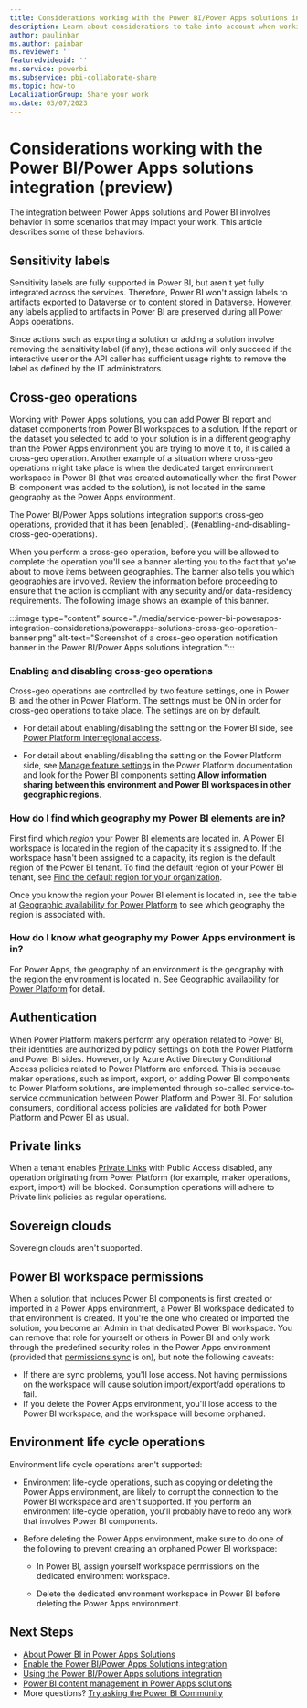 ```yaml
---
title: Considerations working with the Power BI/Power Apps solutions integration
description: Learn about considerations to take into account when working with the Power BI/Power Apps solutions integration.
author: paulinbar
ms.author: painbar
ms.reviewer: ''
featuredvideoid: ''
ms.service: powerbi
ms.subservice: pbi-collaborate-share
ms.topic: how-to
LocalizationGroup: Share your work
ms.date: 03/07/2023
---
```


# Considerations working with the Power BI/Power Apps solutions integration (preview)

The integration between Power Apps solutions and Power BI involves behavior in some scenarios that may impact your work. This article describes some of these behaviors.

## Sensitivity labels 

Sensitivity labels are fully supported in Power BI, but aren't yet fully integrated across the services. Therefore, Power BI won't assign labels to artifacts exported to Dataverse or to content stored in Dataverse. However, any labels applied to artifacts in Power BI are preserved during all Power Apps operations.

Since actions such as exporting a solution or adding a solution involve removing the sensitivity label (if any), these actions will only succeed if the interactive user or the API caller has sufficient usage rights to remove the label as defined by the IT administrators.

## Cross-geo operations 

Working with Power Apps solutions, you can add Power BI report and dataset components from Power BI workspaces to a solution. If the report or the dataset you selected to add to your solution is in a different geography than the Power Apps environment you are trying to move it to, it is called a cross-geo operation. Another example of a situation where cross-geo operations might take place is when the dedicated target environment workspace in Power BI (that was created automatically when the first Power BI component was added to the solution), is not located in the same geography as the Power Apps environment.

The Power BI/Power Apps solutions integration supports cross-geo operations, provided that it has been [enabled]. (#enabling-and-disabling-cross-geo-operations).

When you perform a cross-geo operation, before you will be allowed to complete the operation you'll see a banner alerting you to the fact that yo're about to move items between geographies. The banner also tells you which geographies are involved. Review the information before proceeding to ensure that the action is compliant with any security and/or data-residency requirements. The following image shows an example of this banner.

:::image type="content" source="./media/service-power-bi-powerapps-integration-considerations/powerapps-solutions-cross-geo-operation-banner.png" alt-text="Screenshot of a cross-geo operation notification banner in the Power BI/Power Apps solutions integration.":::

### Enabling and disabling cross-geo operations

Cross-geo operations are controlled by two feature settings, one in Power BI and the other in Power Platform. The settings must be ON in order for cross-geo operations to take place. The settings are on by default.

* For detail about enabling/disabling the setting on the Power BI side, see [Power Platform interregional access](../admin/service-admin-portal-integration.md#power-platform-interregional-access).

* For detail about enabling/disabling the setting on the Power Platform side, see [Manage feature settings](/power-platform/admin/settings-features) in the Power Platform documentation and look for the Power BI components setting **Allow information sharing between this environment and Power BI workspaces in other geographic regions**.

### How do I find which geography my Power BI elements are in?

First find which *region* your Power BI elements are located in. A Power BI workspace is located in the region of the capacity it's assigned to. If the workspace hasn't been assigned to a capacity, its region is the default region of the Power BI tenant. To find the default region of your Power BI tenant, see [Find the default region for your organization](../admin/service-admin-where-is-my-tenant-located.md).

Once you know the region your Power BI element is located in, see the table at [Geographic availability for Power Platform](https://dynamics.microsoft.com/availability-reports/georeport/) to see which geography the region is associated with.

### How do I know what geography my Power Apps environment is in?

For Power Apps, the geography of an environment is the geography with the region the environment is located in. See [Geographic availability for Power Platform](https://dynamics.microsoft.com/availability-reports/georeport/) for detail. 

## Authentication

When Power Platform makers perform any operation related to Power BI, their identities are authorized by policy settings on both the Power Platform and Power BI sides. However, only Azure Active Directory Conditional Access policies related to Power Platform are enforced. This is because maker operations, such as import, export, or adding Power BI components to Power Platform solutions, are implemented through so-called service-to-service communication between Power Platform and Power BI. For solution consumers, conditional access policies are validated for both Power Platform and Power BI as usual.

## Private links

When a tenant enables [Private Links](../enterprise/service-security-private-links.md) with Public Access disabled, any operation originating from Power Platform (for example, maker operations, export, import) will be blocked. Consumption operations will adhere to Private link policies as regular operations.

## Sovereign clouds 

Sovereign clouds aren't supported.

## Power BI workspace permissions 

When a solution that includes Power BI components is first created or imported in a Power Apps environment, a Power BI workspace dedicated to that environment is created. If you're the one who created or imported the solution, you become an Admin in that dedicated Power BI workspace. You can remove that role for yourself or others in Power BI and only work through the predefined security roles in the Power Apps environment (provided that [permissions sync](/power-apps/maker/model-driven-apps/customize-manage-powerbi-components#permission-sync-between-power-apps-environment-and-power-bi-workspace) is on), but note the following caveats:

* If there are sync problems, you'll lose access. Not having permissions on the workspace will cause solution import/export/add operations to fail.
* If you delete the Power Apps environment, you'll lose access to the Power BI workspace, and the workspace will become orphaned.

## Environment life cycle operations 

Environment life cycle operations aren't supported:

* Environment life-cycle operations, such as copying or deleting the Power Apps environment, are likely to corrupt the connection to the Power BI workspace and aren't supported. If you perform an environment life-cycle operation, you'll probably have to redo any work that involves Power BI components.

* Before deleting the Power Apps environment, make sure to do one of the following to prevent creating an orphaned Power BI workspace:

    * In Power BI, assign yourself workspace permissions on the dedicated environment workspace.

    * Delete the dedicated environment workspace in Power BI before deleting the Power Apps environment.

## Next Steps

* [About Power BI in Power Apps Solutions](./service-power-bi-powerapps-integration-about.md)
* [Enable the Power BI/Power Apps Solutions integration](./service-power-bi-powerapps-integration-about.md)
* [Using the Power BI/Power Apps solutions integration](./service-power-bi-powerapps-integration-about.md)
* [Power BI content management in Power Apps solutions](/power-apps/maker/model-driven-apps/power-bi-content-management-power-apps-solutions)
* More questions? [Try asking the Power BI Community](https://community.powerbi.com/)